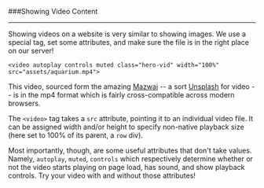 ###Showing Video Content

---

Showing videos on a website is very similar to showing images. We use a special tag, set some attributes, and make sure the file is in the right place on our server!

```
<video autoplay controls muted class="hero-vid" width="100%" src="assets/aquarium.mp4">
```

This video, sourced form the amazing [Mazwai](http://mazwai.com) -- a sort [Unsplash](http://www.unsplash.com) for video -- is in the mp4 format which is fairly cross-compatible across modern browsers.

The `<video>` tag takes a `src` attribute, pointing it to an individual video file. It can be assigned width and/or height to specify non-native playback size (here set to 100% of its parent, a `row` div).

Most importantly, though, are some useful attributes that don't take values. Namely, `autoplay`, `muted`, `controls` which respectively determine whether or not the video starts playing on page load, has sound, and show playback controls. Try your video with and without those attributes!

